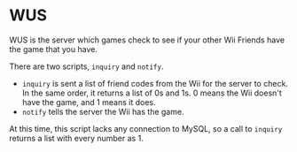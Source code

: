# WUS
WUS is the server which games check to see if your other Wii Friends have the game that you have.

There are two scripts, `inquiry` and `notify`.

- `inquiry` is sent a list of friend codes from the Wii for the server to check. In the same order, it returns a list of 0s and 1s. 0 means the Wii doesn't have the game, and 1 means it does.
- `notify` tells the server the Wii has the game.

At this time, this script lacks any connection to MySQL, so a call to `inquiry` returns a list with every number as 1.
